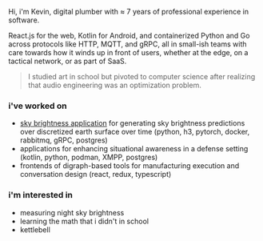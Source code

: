 Hi, i'm Kevin, digital plumber with ≈ 7 years of professional experience in software.

React.js for the web, Kotlin for Android, and containerized Python and Go across protocols like HTTP, MQTT, and gRPC, all in small-ish teams with care towards how it winds up in front of users, whether at the edge, on a tactical network, or as part of SaaS.

> I studied art in school but pivoted to computer science after realizing that audio engineering was an optimization problem.

### i've worked on

- [sky brightness application](https://github.com/nonnontrivial/ctts) for generating sky brightness predictions over discretized earth surface over time (python, h3, pytorch, docker, rabbitmq, gRPC, postgres)
- applications for enhancing situational awareness in a defense setting (kotlin, python, podman, XMPP, postgres)
- frontends of digraph-based tools for manufacturing execution and conversation design (react, redux, typescript)


### i'm interested in

- measuring night sky brightness
- learning the math that i didn't in school
- kettlebell
